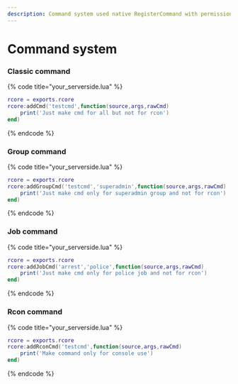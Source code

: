 ```yaml
---
description: Command system used native RegisterCommand with permission system inside
---
```


# Command system

### Classic command

{% code title="your\_serverside.lua" %}
```lua
rcore = exports.rcore
rcore:addCmd('testcmd',function(source,args,rawCmd) 
    print('Just make cmd for all but not for rcon')
end)
```
{% endcode %}

### Group command

{% code title="your\_serverside.lua" %}
```lua
rcore = exports.rcore
rcore:addGroupCmd('testcmd','superadmin',function(source,args,rawCmd) 
    print('Just make cmd only for superadmin group and not for rcon')
end)
```
{% endcode %}

### Job command

{% code title="your\_serverside.lua" %}
```lua
rcore = exports.rcore
rcore:addJobCmd('arrest','police',function(source,args,rawCmd) 
    print('Just make cmd only for police job and not for rcon')
end)
```
{% endcode %}

### Rcon command

{% code title="your\_serverside.lua" %}
```lua
rcore = exports.rcore
rcore:addRconCmd('testcmd',function(source,args,rawCmd) 
    print('Make command only for console use')
end)
```
{% endcode %}



